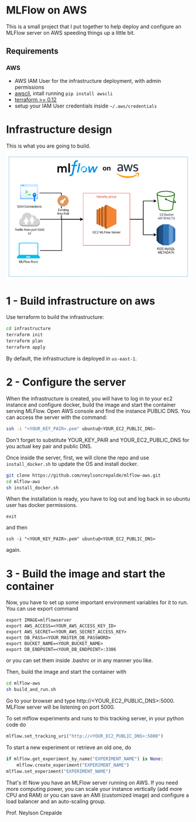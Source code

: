 # MLFlow on AWS

This is a small project that I put together to help deploy and configure an MLFlow server on AWS speeding things up a little bit.

## Requirements

### AWS
* AWS IAM User for the infrastructure deployment, with admin permissions
* [awscli](https://aws.amazon.com/cli/), intall running `pip install awscli`
* [terraform >= 0.12](https://www.terraform.io/downloads.html)
* setup your IAM User credentials inside `~/.aws/credentials`

# Infrastructure design

This is what you are going to build.

![](img/mlflow_aws_infra.png)

# 1 - Build infrastructure on aws

Use terraform to build the infrastructure:

```bash
cd infrastructure
terraform init
terraform plan
terraform apply
```

By default, the infrastructure is deployed in `us-east-1`.

# 2 - Configure the server

When the infrastructure is created, you will have to log in to your ec2 instance and configure docker, 
build the image and start the container serving MLFlow. Open AWS console and find the instance PUBLIC DNS.
You can access the server with the command:

```bash
ssh -i "<YOUR_KEY_PAIR>.pem" ubuntu@<YOUR_EC2_PUBLIC_DNS>
```

Don't forget to substitute YOUR_KEY_PAIR and YOUR_EC2_PUBLIC_DNS for you actual key pair and public DNS.

Once inside the server, first, we will clone the repo and use `install_docker.sh` to 
update the OS and install docker.

```bash
git clone https://github.com/neylsoncrepalde/mlflow-aws.git
cd mlflow-aws
sh install_docker.sh
```

When the installation is ready, you have to log out and log back in so ubuntu user has docker permissions.

```
exit
```

and then

```
ssh -i "<YOUR_KEY_PAIR>.pem" ubuntu@<YOUR_EC2_PUBLIC_DNS>
```

again.

# 3 - Build the image and start the container

Now, you have to set up some important environment variables for it to run. You can use export command

```
export IMAGE=mlflowserver
export AWS_ACCESS=<YOUR_AWS_ACCESS_KEY_ID>
export AWS_SECRET=<YOUR_AWS_SECRET_ACCESS_KEY>
export DB_PASS=<YOUR_MASTER_DB_PASSWORD>
export BUCKET_NAME=<YOUR_BUCKET_NAME>
export DB_ENDPOINT=<YOUR_DB_ENDPOINT>:3306
```

or you can set them inside .bashrc or in any manner you like.

Then, build the image and start the container with

```bash
cd mlflow-aws
sh build_and_run.sh
```

Go to your browser and type http://<YOUR_EC2_PUBLIC_DNS>:5000. MLFlow server will be listening on port 5000. 

To set mlflow experiments and runs to this tracking server, in your python code do

```python
mlflow.set_tracking_uri("http://<YOUR_EC2_PUBLIC_DNS>:5000")
```

To start a new experiment or retrieve an old one, do

```python
if mlflow.get_experiment_by_name("EXPERIMENT_NAME") is None:
    mlflow.create_experiment("EXPERIMENT_NAME")
mlflow.set_experiment("EXPERIMENT_NAME")
```

That's it! Now you have an MLFlow server running on AWS. If you need more computing power, you can scale your instance vertically 
(add more CPU and RAM) or you can save an AMI (customized image) and configure a load balancer and an auto-scaling group. 

Prof. Neylson Crepalde
